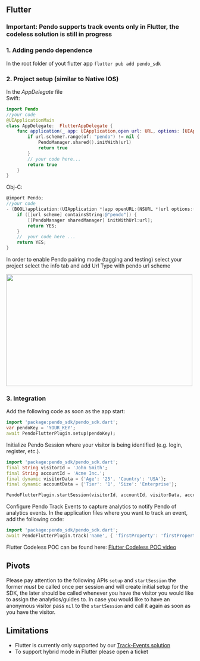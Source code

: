 
## Flutter
### Important: Pendo supports track events only in Flutter, the codeless solution is still in progress
### 1. Adding pendo dependence 
In the root folder of yout flutter app
`flutter pub add pendo_sdk`

### 2. Project setup (similar to Native IOS)
In the _AppDelegate_ file <br>
Swift:

```swift
import Pendo
//your code
@UIApplicationMain
class AppDelegate:  FlutterAppDelegate {
    func application(_ app: UIApplication,open url: URL, options: [UIApplication.OpenURLOptionsKey : Any] = [:]) -> Bool {
        if url.scheme?.range(of: "pendo") != nil {
            PendoManager.shared().initWith(url)
            return true
        }
        // your code here...
        return true
    }
}
```
Obj-C:
```objectivec
@import Pendo;
//your code
- (BOOL)application:(UIApplication *)app openURL:(NSURL *)url options:(NSDictionary<UIApplicationOpenURLOptionsKey,id> *)options {
    if ([[url scheme] containsString:@"pendo"]) {
        [[PendoManager sharedManager] initWithUrl:url];
        return YES;
    }
    //  your code here ...
    return YES;
}
```

In order to enable Pendo pairing mode (tagging and testing) select your project select the info tab and add Url Type with pendo url scheme 

<img src="https://user-images.githubusercontent.com/56674958/144723345-15c54098-28db-414c-90da-ef4a5256ae6a.png" width="500" height="300">

### 3. Integration
Add the following code as soon as the app start:
```dart
import 'package:pendo_sdk/pendo_sdk.dart';
var pendoKey = 'YOUR_KEY';
await PendoFlutterPlugin.setup(pendoKey);
```

Initialize Pendo Session where your visitor is being identified (e.g. login, register, etc.).
```dart
import 'package:pendo_sdk/pendo_sdk.dart';
final String visitorId = 'John Smith';
final String accountId = 'Acme Inc.';
final dynamic visitorData = {'Age': '25', 'Country': 'USA'};
final dynamic accountData = {'Tier': '1', 'Size': 'Enterprise'};

PendoFlutterPlugin.startSession(visitorId, accountId, visitorData, accountData);
```

Configure Pendo Track Events to capture analytics to notify Pendo of analytics events.
In the application files where you want to track an event, add the following code:
```dart
import 'package:pendo_sdk/pendo_sdk.dart';
await PendoFlutterPlugin.track('name', { 'firstProperty': 'firstPropertyValue', 'secondProperty': 'secondPropertyValue'});
```

Flutter Codeless POC can be found here:
[Flutter Codeless POC video](https://user-images.githubusercontent.com/56674958/153876161-c1017a0d-ad5e-4837-9746-4317d1183f18.mov)

## Pivots
Please pay attention to the following APIs ``` setup ``` and ```startSession``` the former *must* be called once per session and will create initial setup for the SDK, the later should be called whenever you have the visitor you would like to assign the analytics/guides to. In case you would like to have an anonymous visitor pass ```nil``` to the ```startSession``` and call it again as soon as you have the visitor. 

## Limitations
* Flutter is currently only supported by our [Track-Events solution](https://support.pendo.io/hc/en-us/articles/360061487572-Pendo-for-Mobile-Track-Events-Solution)
* To support hybrid mode in Flutter please open a ticket


